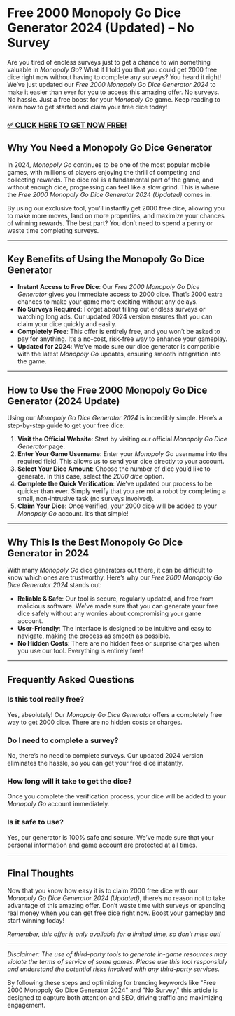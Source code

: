# Free 2000 Monopoly Go Dice Generator 2024 (Updated) – No Survey

Are you tired of endless surveys just to get a chance to win something valuable in *Monopoly Go*? What if I told you that you could get 2000 free dice right now without having to complete any surveys? You heard it right! We’ve just updated our *Free 2000 Monopoly Go Dice Generator 2024* to make it easier than ever for you to access this amazing offer. No surveys. No hassle. Just a free boost for your *Monopoly Go* game. Keep reading to learn how to get started and claim your free dice today!

### [✅ CLICK HERE TO GET NOW FREE!](https://freeforyou.xyz/monopoly/go/)

## Why You Need a Monopoly Go Dice Generator

In 2024, *Monopoly Go* continues to be one of the most popular mobile games, with millions of players enjoying the thrill of competing and collecting rewards. The dice roll is a fundamental part of the game, and without enough dice, progressing can feel like a slow grind. This is where the *Free 2000 Monopoly Go Dice Generator 2024 (Updated)* comes in.

By using our exclusive tool, you’ll instantly get 2000 free dice, allowing you to make more moves, land on more properties, and maximize your chances of winning rewards. The best part? You don’t need to spend a penny or waste time completing surveys.

---

## Key Benefits of Using the Monopoly Go Dice Generator

- **Instant Access to Free Dice**: Our *Free 2000 Monopoly Go Dice Generator* gives you immediate access to 2000 dice. That’s 2000 extra chances to make your game more exciting without any delays.
- **No Surveys Required**: Forget about filling out endless surveys or watching long ads. Our updated 2024 version ensures that you can claim your dice quickly and easily.
- **Completely Free**: This offer is entirely free, and you won’t be asked to pay for anything. It’s a no-cost, risk-free way to enhance your gameplay.
- **Updated for 2024**: We’ve made sure our dice generator is compatible with the latest *Monopoly Go* updates, ensuring smooth integration into the game.

---

## How to Use the Free 2000 Monopoly Go Dice Generator (2024 Update)

Using our *Monopoly Go Dice Generator 2024* is incredibly simple. Here’s a step-by-step guide to get your free dice:

1. **Visit the Official Website**: Start by visiting our official *Monopoly Go Dice Generator* page.
2. **Enter Your Game Username**: Enter your *Monopoly Go* username into the required field. This allows us to send your dice directly to your account.
3. **Select Your Dice Amount**: Choose the number of dice you’d like to generate. In this case, select the *2000 dice* option.
4. **Complete the Quick Verification**: We’ve updated our process to be quicker than ever. Simply verify that you are not a robot by completing a small, non-intrusive task (no surveys involved).
5. **Claim Your Dice**: Once verified, your 2000 dice will be added to your *Monopoly Go* account. It’s that simple!

---

## Why This Is the Best Monopoly Go Dice Generator in 2024

With many *Monopoly Go* dice generators out there, it can be difficult to know which ones are trustworthy. Here’s why our *Free 2000 Monopoly Go Dice Generator 2024* stands out:

- **Reliable & Safe**: Our tool is secure, regularly updated, and free from malicious software. We’ve made sure that you can generate your free dice safely without any worries about compromising your game account.
- **User-Friendly**: The interface is designed to be intuitive and easy to navigate, making the process as smooth as possible.
- **No Hidden Costs**: There are no hidden fees or surprise charges when you use our tool. Everything is entirely free!

---

## Frequently Asked Questions

### Is this tool really free?
Yes, absolutely! Our *Monopoly Go Dice Generator* offers a completely free way to get 2000 dice. There are no hidden costs or charges.

### Do I need to complete a survey?
No, there’s no need to complete surveys. Our updated 2024 version eliminates the hassle, so you can get your free dice instantly.

### How long will it take to get the dice?
Once you complete the verification process, your dice will be added to your *Monopoly Go* account immediately.

### Is it safe to use?
Yes, our generator is 100% safe and secure. We’ve made sure that your personal information and game account are protected at all times.

---

## Final Thoughts

Now that you know how easy it is to claim 2000 free dice with our *Monopoly Go Dice Generator 2024 (Updated)*, there’s no reason not to take advantage of this amazing offer. Don’t waste time with surveys or spending real money when you can get free dice right now. Boost your gameplay and start winning today! 

*Remember, this offer is only available for a limited time, so don’t miss out!*

---

*Disclaimer: The use of third-party tools to generate in-game resources may violate the terms of service of some games. Please use this tool responsibly and understand the potential risks involved with any third-party services.* 

By following these steps and optimizing for trending keywords like "Free 2000 Monopoly Go Dice Generator 2024" and "No Survey," this article is designed to capture both attention and SEO, driving traffic and maximizing engagement.
